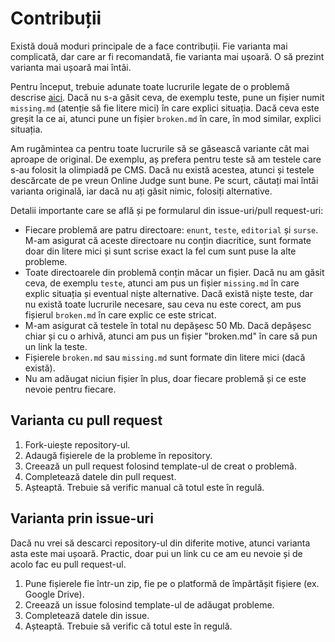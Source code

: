 # Contribuții

Există două moduri principale de a face contribuții. Fie varianta mai complicată, dar care ar fi recomandată, fie varianta mai ușoară.
O să prezint varianta mai ușoară mai întâi.

Pentru început, trebuie adunate toate lucrurile legate de o problemă descrise [aici](https://github.com/tincaMatei/arhiva-info#format-arhiv%C4%83). 
Dacă nu s-a găsit ceva, de exemplu teste, pune un fișier numit `missing.md` (atenție să fie litere mici) în care explici situația. Dacă ceva este greșit la
ce ai, atunci pune un fișier `broken.md` în care, în mod similar, explici situația.

Am rugămintea ca pentru toate lucrurile să se găsească variante cât mai aproape de original. De exemplu, aș prefera pentru teste să am testele care s-au folosit la olimpiadă pe CMS. Dacă nu există acestea, atunci și testele descărcate de pe vreun Online Judge sunt bune. Pe scurt, căutați mai întâi varianta originală, iar dacă nu ați găsit nimic, folosiți alternative.

Detalii importante care se află și pe formularul din issue-uri/pull request-uri:

* Fiecare problemă are patru directoare: `enunt`, `teste`, `editorial` și `surse`. M-am asigurat că aceste directoare nu conțin diacritice, sunt formate doar din litere mici și sunt scrise exact la fel cum sunt puse la alte probleme.
* Toate directoarele din problemă conțin măcar un fișier. Dacă nu am găsit ceva, de exemplu `teste`, atunci am pus un fișier `missing.md` în care explic situația și eventual niște alternative. Dacă există niște teste, dar nu există toate lucrurile necesare, sau ceva nu este corect, am pus fișierul `broken.md` în care explic ce este stricat.
* M-am asigurat că testele în total nu depășesc 50 Mb. Dacă depășesc chiar și cu o arhivă, atunci am pus un fișier "broken.md" în care să pun un link la teste.
* Fișierele `broken.md` sau `missing.md` sunt formate din litere mici (dacă există).
* Nu am adăugat niciun fișier în plus, doar fiecare problemă și ce este nevoie pentru fiecare.

## Varianta cu pull request

1. Fork-uiește repository-ul.
2. Adaugă fișierele de la probleme în repository.
3. Creează un pull request folosind template-ul de creat o problemă.
4. Completează datele din pull request.
5. Așteaptă. Trebuie să verific manual că totul este în regulă.

## Varianta prin issue-uri

Dacă nu vrei să descarci repository-ul din diferite motive, atunci varianta asta este mai ușoară. Practic, doar pui un link cu ce am eu nevoie și de acolo fac eu pull request-ul.

1. Pune fișierele fie într-un zip, fie pe o platformă de împărtășit fișiere (ex. Google Drive).
2. Creează un issue folosind template-ul de adăugat probleme.
3. Completează datele din issue.
4. Așteaptă. Trebuie să verific că totul este în regulă.
